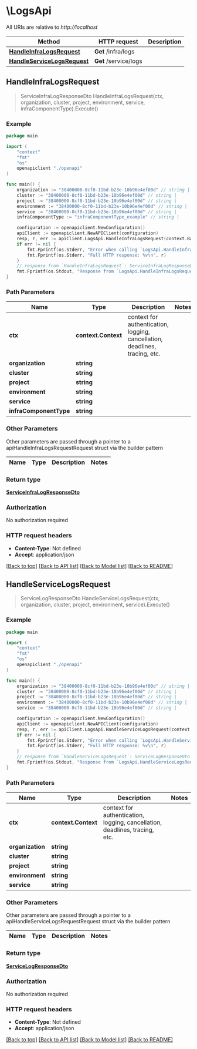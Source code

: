 # \LogsApi

All URIs are relative to *http://localhost*

Method | HTTP request | Description
------------- | ------------- | -------------
[**HandleInfraLogsRequest**](LogsApi.md#HandleInfraLogsRequest) | **Get** /infra/logs | 
[**HandleServiceLogsRequest**](LogsApi.md#HandleServiceLogsRequest) | **Get** /service/logs | 



## HandleInfraLogsRequest

> ServiceInfraLogResponseDto HandleInfraLogsRequest(ctx, organization, cluster, project, environment, service, infraComponentType).Execute()



### Example

```go
package main

import (
    "context"
    "fmt"
    "os"
    openapiclient "./openapi"
)

func main() {
    organization := "38400000-8cf0-11bd-b23e-10b96e4ef00d" // string | 
    cluster := "38400000-8cf0-11bd-b23e-10b96e4ef00d" // string | 
    project := "38400000-8cf0-11bd-b23e-10b96e4ef00d" // string | 
    environment := "38400000-8cf0-11bd-b23e-10b96e4ef00d" // string | 
    service := "38400000-8cf0-11bd-b23e-10b96e4ef00d" // string | 
    infraComponentType := "infraComponentType_example" // string | 

    configuration := openapiclient.NewConfiguration()
    apiClient := openapiclient.NewAPIClient(configuration)
    resp, r, err := apiClient.LogsApi.HandleInfraLogsRequest(context.Background(), organization, cluster, project, environment, service, infraComponentType).Execute()
    if err != nil {
        fmt.Fprintf(os.Stderr, "Error when calling `LogsApi.HandleInfraLogsRequest``: %v\n", err)
        fmt.Fprintf(os.Stderr, "Full HTTP response: %v\n", r)
    }
    // response from `HandleInfraLogsRequest`: ServiceInfraLogResponseDto
    fmt.Fprintf(os.Stdout, "Response from `LogsApi.HandleInfraLogsRequest`: %v\n", resp)
}
```

### Path Parameters


Name | Type | Description  | Notes
------------- | ------------- | ------------- | -------------
**ctx** | **context.Context** | context for authentication, logging, cancellation, deadlines, tracing, etc.
**organization** | **string** |  | 
**cluster** | **string** |  | 
**project** | **string** |  | 
**environment** | **string** |  | 
**service** | **string** |  | 
**infraComponentType** | **string** |  | 

### Other Parameters

Other parameters are passed through a pointer to a apiHandleInfraLogsRequestRequest struct via the builder pattern


Name | Type | Description  | Notes
------------- | ------------- | ------------- | -------------







### Return type

[**ServiceInfraLogResponseDto**](ServiceInfraLogResponseDto.md)

### Authorization

No authorization required

### HTTP request headers

- **Content-Type**: Not defined
- **Accept**: application/json

[[Back to top]](#) [[Back to API list]](../README.md#documentation-for-api-endpoints)
[[Back to Model list]](../README.md#documentation-for-models)
[[Back to README]](../README.md)


## HandleServiceLogsRequest

> ServiceLogResponseDto HandleServiceLogsRequest(ctx, organization, cluster, project, environment, service).Execute()



### Example

```go
package main

import (
    "context"
    "fmt"
    "os"
    openapiclient "./openapi"
)

func main() {
    organization := "38400000-8cf0-11bd-b23e-10b96e4ef00d" // string | 
    cluster := "38400000-8cf0-11bd-b23e-10b96e4ef00d" // string | 
    project := "38400000-8cf0-11bd-b23e-10b96e4ef00d" // string | 
    environment := "38400000-8cf0-11bd-b23e-10b96e4ef00d" // string | 
    service := "38400000-8cf0-11bd-b23e-10b96e4ef00d" // string | 

    configuration := openapiclient.NewConfiguration()
    apiClient := openapiclient.NewAPIClient(configuration)
    resp, r, err := apiClient.LogsApi.HandleServiceLogsRequest(context.Background(), organization, cluster, project, environment, service).Execute()
    if err != nil {
        fmt.Fprintf(os.Stderr, "Error when calling `LogsApi.HandleServiceLogsRequest``: %v\n", err)
        fmt.Fprintf(os.Stderr, "Full HTTP response: %v\n", r)
    }
    // response from `HandleServiceLogsRequest`: ServiceLogResponseDto
    fmt.Fprintf(os.Stdout, "Response from `LogsApi.HandleServiceLogsRequest`: %v\n", resp)
}
```

### Path Parameters


Name | Type | Description  | Notes
------------- | ------------- | ------------- | -------------
**ctx** | **context.Context** | context for authentication, logging, cancellation, deadlines, tracing, etc.
**organization** | **string** |  | 
**cluster** | **string** |  | 
**project** | **string** |  | 
**environment** | **string** |  | 
**service** | **string** |  | 

### Other Parameters

Other parameters are passed through a pointer to a apiHandleServiceLogsRequestRequest struct via the builder pattern


Name | Type | Description  | Notes
------------- | ------------- | ------------- | -------------






### Return type

[**ServiceLogResponseDto**](ServiceLogResponseDto.md)

### Authorization

No authorization required

### HTTP request headers

- **Content-Type**: Not defined
- **Accept**: application/json

[[Back to top]](#) [[Back to API list]](../README.md#documentation-for-api-endpoints)
[[Back to Model list]](../README.md#documentation-for-models)
[[Back to README]](../README.md)

